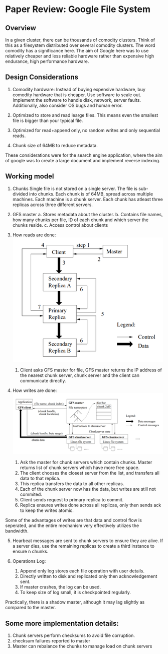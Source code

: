 # Paper Review: Google File System


## Overview
In a given cluster, there can be thousands of comodity clusters. Think of this as a filesystem distributed over several comodity clusters. The word comodity has a significance here. The aim of Google here was to use relatively cheaper and less reliable hardware rather than expensive high endurance, high performance hardware. 

## Design Considerations

1. Comodity hardware: Instead of buying expensive hardware, buy comodity hardware that is cheaper. Use software to scale out. Implement the software to handle disk, network, server faults. Additionally, also consider OS bugs and human error. 

2. Optimized to store and read learge files. This means even the smallest file is bigger than your typical file. 

3. Optimized for read+append only, no random writes and only sequential reads.

4. Chunk size of 64MB to reduce metadata.


These considerations were for the search engine application, where the aim of google was to create a large document and implement reverse indexing. 

## Working model

1. Chunks 
    Single file is not stored on a single server. The file is sub-divided into chunks. Each chunk is of 64MB, spread across multiple machines. Each machine is a chunk server. Each chunk has atleast three replicas across three different servers. 

2. GFS master
    a. Stores metadata about the cluster.
    b. Contains file names, how many chunks per file, ID of each chunk and which server the chunks reside.
    c. Access control about clients

3. How reads are done:
![GFS architecture](/assets/images/GFS_write.png)
    1. Client asks GFS master for file, GFS master returns the IP address of the nearest chunk server, chunk server and the client can communicate directly.

4. How writes are done:
![GFS read](/assets/images/GFS_read.png)
    1. Ask the master for chunk servers which contain chunks. Master returns list of chunk servers which have more free space. 
    2. The client chooses the closest server from the list, and transfers all data to that replica.
    3. This replica transfers the data to all other replicas.
    4. Each of the chunk server now has the data, but writes are still not commited. 
    5. Client sends request to primary replica to commit.
    6. Replica ensures writes done across all replicas, only then sends ack to keep the writes atomic.

Some of the advantages of writes are that data and control flow is seperated, and the entire mechanism very effectively utilizes the bandwidth.

5. Hearbeat messages are sent to chunk servers to ensure they are alive. If a server dies, use the remaining replicas to create a third instance to ensure n chunks.

6. Operations Log:
    1. Append only log stores each file operation with user details.
    2. Directly written to disk and replicated only then acknowledgement sent.
    3. If master crashes, the log can be used.
    4. To keep size of log small, it is checkpointed regularly.

Practically, there is a shadow master, although it may lag slightly as compared to the master.

## Some more implementation details:

1. Chunk servers perform checksums to avoid file corruption.
2. checksum failures reported to master
3. Master can rebalance the chunks to manage load on chunk servers